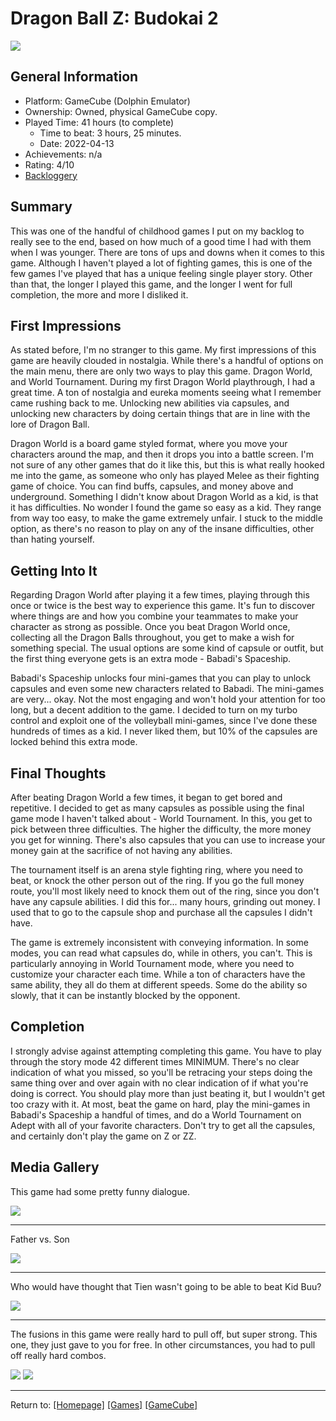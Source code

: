 # Dragon Ball Z: Budokai 2

![](./Assets/DBZB2Complete.png)

## General Information

- Platform: GameCube (Dolphin Emulator)
- Ownership: Owned, physical GameCube copy.
- Played Time: 41 hours (to complete)
	- Time to beat: 3 hours, 25 minutes. 
	- Date: 2022-04-13
- Achievements: n/a
- Rating: 4/10
- [Backloggery](https://www.backloggery.com/games.php?user=QueenRaven29&search=Dragon+Ball+Z%3A+Budokai+2)

## Summary
This was one of the handful of childhood games I put on my backlog to really see to the end, based on how much of a good time I had with them when I was younger. There are tons of ups and downs when it comes to this game. Although I haven't played a lot of fighting games, this is one of the few games I've played that has a unique feeling single player story. Other than that, the longer I played this game, and the longer I went for full completion, the more and more I disliked it. 

## First Impressions
As stated before, I'm no stranger to this game. My first impressions of this game are heavily clouded in nostalgia. While there's a handful of options on the main menu, there are only two ways to play this game. Dragon World, and World Tournament. During my first Dragon World playthrough, I had a great time. A ton of nostalgia and eureka moments seeing what I remember came rushing back to me. Unlocking new abilities via capsules, and unlocking new characters by doing certain things that are in line with the lore of Dragon Ball. 

Dragon World is a board game styled format, where you move your characters around the map, and then it drops you into a battle screen. I'm not sure of any other games that do it like this, but this is what really hooked me into the game, as someone who only has played Melee as their fighting game of choice. You can find buffs, capsules, and money above and underground. Something I didn't know about Dragon World as a kid, is that it has difficulties. No wonder I found the game so easy as a kid. They range from way too easy, to make the game extremely unfair. I stuck to the middle option, as there's no reason to play on any of the insane difficulties, other than hating yourself. 

## Getting Into It
Regarding Dragon World after playing it a few times, playing through this once or twice is the best way to experience this game. It's fun to discover where things are and how you combine your teammates to make your character as strong as possible. Once you beat Dragon World once, collecting all the Dragon Balls throughout, you get to make a wish for something special. The usual options are some kind of capsule or outfit, but the first thing everyone gets is an extra mode - Babadi's Spaceship.

Babadi's Spaceship unlocks four mini-games that you can play to unlock capsules and even some new characters related to Babadi. The mini-games are very... okay. Not the most engaging and won't hold your attention for too long, but a decent addition to the game. I decided to turn on my turbo control and exploit one of the volleyball mini-games, since I've done these hundreds of times as a kid. I never liked them, but 10% of the capsules are locked behind this extra mode.

## Final Thoughts
After beating Dragon World a few times, it began to get bored and repetitive. I decided to get as many capsules as possible using the final game mode I haven't talked about - World Tournament. In this, you get to pick between three difficulties. The higher the difficulty, the more money you get for winning. There's also capsules that you can use to increase your money gain at the sacrifice of not having any abilities. 

The tournament itself is an arena style fighting ring, where you need to beat, or knock the other person out of the ring. If you go the full money route, you'll most likely need to knock them out of the ring, since you don't have any capsule abilities. I did this for... many hours, grinding out money. I used that to go to the capsule shop and purchase all the capsules I didn't have. 

The game is extremely inconsistent with conveying information. In some modes, you can read what capsules do, while in others, you can't. This is particularly annoying in World Tournament mode, where you need to customize your character each time. While a ton of characters have the same ability, they all do them at different speeds. Some do the ability so slowly, that it can be instantly blocked by the opponent. 

## Completion
I strongly advise against attempting completing this game. You have to play through the story mode 42 different times MINIMUM. There's no clear indication of what you missed, so you'll be retracing your steps doing the same thing over and over again with no clear indication of if what you're doing is correct. You should play more than just beating it, but I wouldn't get too crazy with it. At most, beat the game on hard, play the mini-games in Babadi's Spaceship a handful of times, and do a World Tournament on Adept with all of your favorite characters. Don't try to get all the capsules, and certainly don't play the game on Z or ZZ. 

## Media Gallery

This game had some pretty funny dialogue.

![](./Assets/DBZB2Dialogue.png)

***

Father vs. Son

![](./Assets/DBZB2FvS.png)

***

Who would have thought that Tien wasn't going to be able to beat Kid Buu?

![](./Assets/DBZB2TienDead.png)

***

The fusions in this game were really hard to pull off, but super strong. This one, they just gave to you for free. In other circumstances, you had to pull off really hard combos. 

![](./Assets/DBZB2Fusion1.png) ![](./Assets/DBZB2Fusion2.png)

***
Return to: [[Homepage]](/index) [[Games]](/Games/Home) [[GameCube]](/Games/GameCube/Home)